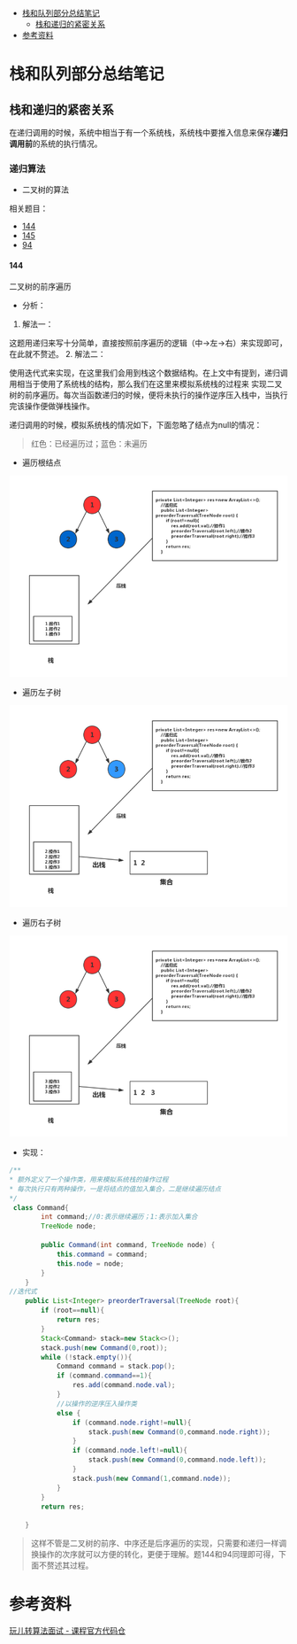

<!-- GFM-TOC -->
* [栈和队列部分总结笔记](#栈和队列部分总结笔记)
    * [栈和递归的紧密关系](#栈和递归的紧密关系) 
* [参考资料](#参考资料)
<!-- GFM-TOC -->

# 栈和队列部分总结笔记

## 栈和递归的紧密关系
在递归调用的时候，系统中相当于有一个系统栈，系统栈中要推入信息来保存**递归调用前**的系统的执行情况。
### 递归算法
- 二叉树的算法

相关题目：

* [144](#144)
* [145]()
* [94]()
#### 144
二叉树的前序遍历
- 分析：
1. 解法一：

这题用递归来写十分简单，直接按照前序遍历的逻辑（中->左->右）来实现即可，在此就不赘述。
2. 解法二：

使用迭代式来实现，在这里我们会用到栈这个数据结构。在上文中有提到，递归调用相当于使用了系统栈的结构，那么我们在这里来模拟系统栈的过程来
实现二叉树的前序遍历。每次当函数递归的时候，便将未执行的操作逆序压入栈中，当执行完该操作便做弹栈操作。

递归调用的时候，模拟系统栈的情况如下，下面忽略了结点为null的情况：
>红色：已经遍历过；蓝色：未遍历
* 遍历根结点




![遍历根结点](../pict/stack_01.png)



* 遍历左子树



![遍历左子树](../pict/stack_02.png)

</div>

* 遍历右子树



![遍历右子树](../pict/stack_03.png)


- 实现：
```java
/**
* 额外定义了一个操作类，用来模拟系统栈的操作过程
* 每次执行只有两种操作，一是将结点的值加入集合，二是继续遍历结点
*/
 class Command{
        int command;//0:表示继续遍历；1:表示加入集合
        TreeNode node;

        public Command(int command, TreeNode node) {
            this.command = command;
            this.node = node;
        }
    }
//迭代式
    public List<Integer> preorderTraversal(TreeNode root){
        if (root==null){
            return res;
        }
        Stack<Command> stack=new Stack<>();
        stack.push(new Command(0,root));
        while (!stack.empty()){
            Command command = stack.pop();
            if (command.command==1){
                res.add(command.node.val);
            }
            //以操作的逆序压入操作类
            else {
                if (command.node.right!=null){
                    stack.push(new Command(0,command.node.right));
                }
                if (command.node.left!=null){
                    stack.push(new Command(0,command.node.left));
                }
                stack.push(new Command(1,command.node));
            }
        }
        return res;

    }
```
>这样不管是二叉树的前序、中序还是后序遍历的实现，只需要和递归一样调换操作的次序就可以方便的转化，更便于理解。题144和94同理即可得，下面不赘述其过程。

# 参考资料
[玩儿转算法面试 - 课程官方代码仓](https://github.com/liuyubobobo/Play-with-Algorithm-Interview)


